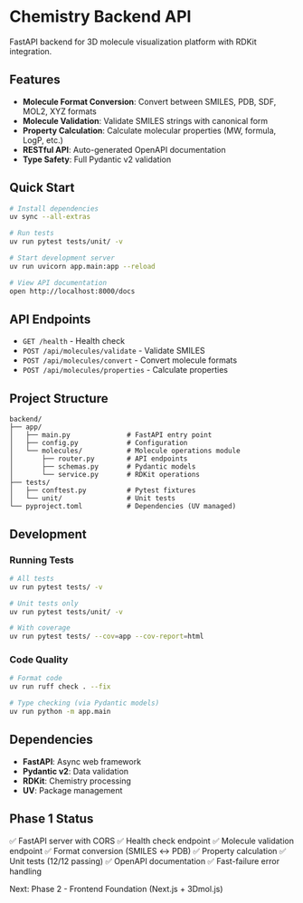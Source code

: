 # Chemistry Backend API

FastAPI backend for 3D molecule visualization platform with RDKit integration.

## Features

- **Molecule Format Conversion**: Convert between SMILES, PDB, SDF, MOL2, XYZ formats
- **Molecule Validation**: Validate SMILES strings with canonical form
- **Property Calculation**: Calculate molecular properties (MW, formula, LogP, etc.)
- **RESTful API**: Auto-generated OpenAPI documentation
- **Type Safety**: Full Pydantic v2 validation

## Quick Start

```bash
# Install dependencies
uv sync --all-extras

# Run tests
uv run pytest tests/unit/ -v

# Start development server
uv run uvicorn app.main:app --reload

# View API documentation
open http://localhost:8000/docs
```

## API Endpoints

- `GET /health` - Health check
- `POST /api/molecules/validate` - Validate SMILES
- `POST /api/molecules/convert` - Convert molecule formats
- `POST /api/molecules/properties` - Calculate properties

## Project Structure

```
backend/
├── app/
│   ├── main.py              # FastAPI entry point
│   ├── config.py            # Configuration
│   └── molecules/           # Molecule operations module
│       ├── router.py        # API endpoints
│       ├── schemas.py       # Pydantic models
│       └── service.py       # RDKit operations
├── tests/
│   ├── conftest.py          # Pytest fixtures
│   └── unit/                # Unit tests
└── pyproject.toml           # Dependencies (UV managed)
```

## Development

### Running Tests

```bash
# All tests
uv run pytest tests/ -v

# Unit tests only
uv run pytest tests/unit/ -v

# With coverage
uv run pytest tests/ --cov=app --cov-report=html
```

### Code Quality

```bash
# Format code
uv run ruff check . --fix

# Type checking (via Pydantic models)
uv run python -m app.main
```

## Dependencies

- **FastAPI**: Async web framework
- **Pydantic v2**: Data validation
- **RDKit**: Chemistry processing
- **UV**: Package management

## Phase 1 Status

✅ FastAPI server with CORS
✅ Health check endpoint
✅ Molecule validation endpoint
✅ Format conversion (SMILES ↔ PDB)
✅ Property calculation
✅ Unit tests (12/12 passing)
✅ OpenAPI documentation
✅ Fast-failure error handling

Next: Phase 2 - Frontend Foundation (Next.js + 3Dmol.js)
